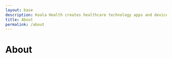 ```yaml
---
layout: base
description: Koala Health creates healthcare technology apps and devices.
title: About
permalink: /about
---
```

<h1>About</h1>